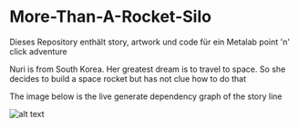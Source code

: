 # More-Than-A-Rocket-Silo
Dieses Repository enthält story, artwork und code für ein Metalab point 'n' click adventure

Nuri is from South Korea. Her greatest dream is to travel to space. So she decides to build a space rocket but has not clue how to do that

The image below is the live generate dependency graph of the story line

![alt text](http://185.203.117.150:8000/cgi-bin/mtars.cgi)

